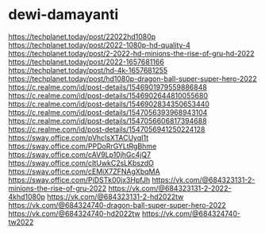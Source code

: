 # dewi-damayanti
https://techplanet.today/post/22022hd1080p https://techplanet.today/post/2022-1080p-hd-quality-4 https://techplanet.today/post/2-2022-hd-minions-the-rise-of-gru-hd-2022 https://techplanet.today/post/2022-1657681166 https://techplanet.today/post/hd-4k-1657681255 https://techplanet.today/post/hd1080p-dragon-ball-super-super-hero-2022 https://c.realme.com/id/post-details/1546901979559886848 https://c.realme.com/id/post-details/1546902644810055680 https://c.realme.com/id/post-details/1546902834350653440 https://c.realme.com/id/post-details/1547056393968943104 https://c.realme.com/id/post-details/1547056606817394688 https://c.realme.com/id/post-details/1547056941250224128 https://sway.office.com/pVhclsXTACUyqI1t https://sway.office.com/PPDoRrGYLtRgBhme https://sway.office.com/cAV9Lp10jhGc4jQ7 https://sway.office.com/cItUwkC2sLKbszdO https://sway.office.com/cEMiX7ZFNAgXbqMA https://sway.office.com/PjDSTk00jx3HpfJh https://vk.com/@684323131-2-minions-the-rise-of-gru-2022 https://vk.com/@684323131-2-2022-4khd1080p https://vk.com/@684323131-2-hd2022tw https://vk.com/@684324740-dragon-ball-super-super-hero-2022 https://vk.com/@684324740-hd2022tw https://vk.com/@684324740-tw2022
